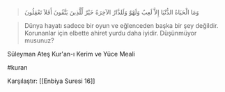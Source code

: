 > وَمَا الْحَيَاةُ الدُّنْيَا إِلاَّ لَعِبٌ وَلَهْوٌ وَلَلدَّارُ الآخِرَةُ خَيْرٌ لِّلَّذِينَ يَتَّقُونَ أَفَلاَ تَعْقِلُونَ

> Dünya hayatı sadece bir oyun ve eğlenceden başka bir şey değildir. Korunanlar için elbette ahiret yurdu daha iyidir. Düşünmüyor musunuz?

Süleyman Ateş Kur'an-ı Kerim ve Yüce Meali

#kuran

Karşılaştır: [[Enbiya Suresi 16]]


